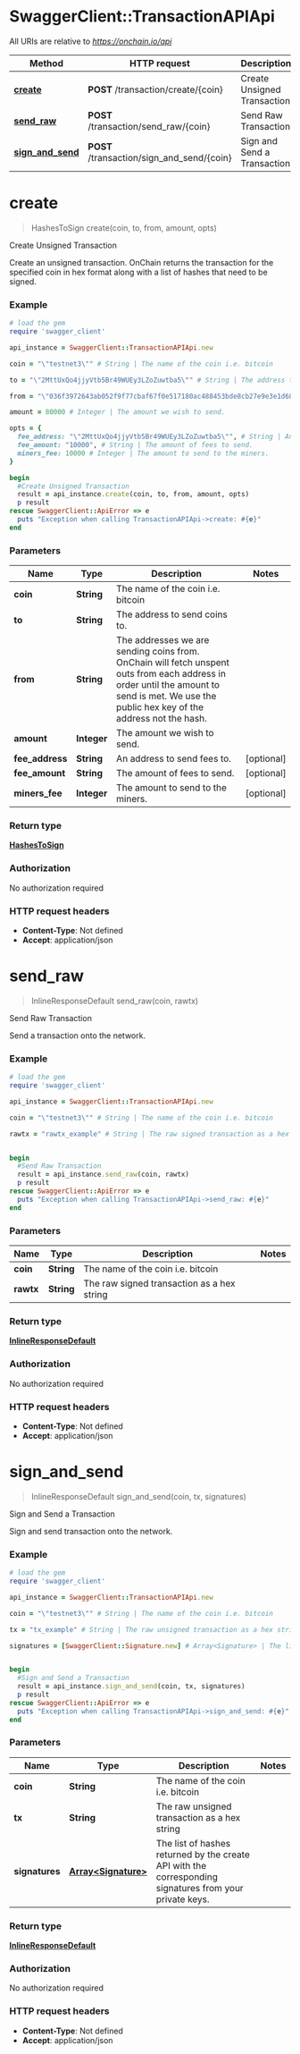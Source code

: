 # SwaggerClient::TransactionAPIApi

All URIs are relative to *https://onchain.io/api*

Method | HTTP request | Description
------------- | ------------- | -------------
[**create**](TransactionAPIApi.md#create) | **POST** /transaction/create/{coin} | Create Unsigned Transaction
[**send_raw**](TransactionAPIApi.md#send_raw) | **POST** /transaction/send_raw/{coin} | Send Raw Transaction
[**sign_and_send**](TransactionAPIApi.md#sign_and_send) | **POST** /transaction/sign_and_send/{coin} | Sign and Send a Transaction


# **create**
> HashesToSign create(coin, to, from, amount, opts)

Create Unsigned Transaction

Create an unsigned transaction. OnChain returns the transaction for the specified coin in hex format along with a list of hashes that need to be signed.

### Example
```ruby
# load the gem
require 'swagger_client'

api_instance = SwaggerClient::TransactionAPIApi.new

coin = "\"testnet3\"" # String | The name of the coin i.e. bitcoin

to = "\"2MttUxQo4jjyVtb5Br49WUEy3LZoZuwtba5\"" # String | The address to send coins to.

from = "\"036f3972643ab052f9f77cbaf67f0e517180ac488453bde8cb27e9e3e1d6847d49\"" # String | The addresses we are sending coins from. OnChain will fetch unspent outs from each address in order until the amount to send is met. We use the public hex key of the address not the hash.

amount = 80000 # Integer | The amount we wish to send.

opts = { 
  fee_address: "\"2MttUxQo4jjyVtb5Br49WUEy3LZoZuwtba5\"", # String | An address to send fees to.
  fee_amount: "10000", # String | The amount of fees to send.
  miners_fee: 10000 # Integer | The amount to send to the miners.
}

begin
  #Create Unsigned Transaction
  result = api_instance.create(coin, to, from, amount, opts)
  p result
rescue SwaggerClient::ApiError => e
  puts "Exception when calling TransactionAPIApi->create: #{e}"
end
```

### Parameters

Name | Type | Description  | Notes
------------- | ------------- | ------------- | -------------
 **coin** | **String**| The name of the coin i.e. bitcoin | 
 **to** | **String**| The address to send coins to. | 
 **from** | **String**| The addresses we are sending coins from. OnChain will fetch unspent outs from each address in order until the amount to send is met. We use the public hex key of the address not the hash. | 
 **amount** | **Integer**| The amount we wish to send. | 
 **fee_address** | **String**| An address to send fees to. | [optional] 
 **fee_amount** | **String**| The amount of fees to send. | [optional] 
 **miners_fee** | **Integer**| The amount to send to the miners. | [optional] 

### Return type

[**HashesToSign**](HashesToSign.md)

### Authorization

No authorization required

### HTTP request headers

 - **Content-Type**: Not defined
 - **Accept**: application/json



# **send_raw**
> InlineResponseDefault send_raw(coin, rawtx)

Send Raw Transaction

Send a transaction onto the network.

### Example
```ruby
# load the gem
require 'swagger_client'

api_instance = SwaggerClient::TransactionAPIApi.new

coin = "\"testnet3\"" # String | The name of the coin i.e. bitcoin

rawtx = "rawtx_example" # String | The raw signed transaction as a hex string


begin
  #Send Raw Transaction
  result = api_instance.send_raw(coin, rawtx)
  p result
rescue SwaggerClient::ApiError => e
  puts "Exception when calling TransactionAPIApi->send_raw: #{e}"
end
```

### Parameters

Name | Type | Description  | Notes
------------- | ------------- | ------------- | -------------
 **coin** | **String**| The name of the coin i.e. bitcoin | 
 **rawtx** | **String**| The raw signed transaction as a hex string | 

### Return type

[**InlineResponseDefault**](InlineResponseDefault.md)

### Authorization

No authorization required

### HTTP request headers

 - **Content-Type**: Not defined
 - **Accept**: application/json



# **sign_and_send**
> InlineResponseDefault sign_and_send(coin, tx, signatures)

Sign and Send a Transaction

Sign and send transaction onto the network.

### Example
```ruby
# load the gem
require 'swagger_client'

api_instance = SwaggerClient::TransactionAPIApi.new

coin = "\"testnet3\"" # String | The name of the coin i.e. bitcoin

tx = "tx_example" # String | The raw unsigned transaction as a hex string

signatures = [SwaggerClient::Signature.new] # Array<Signature> | The list of hashes returned by the create API with the corresponding signatures from your private keys.


begin
  #Sign and Send a Transaction
  result = api_instance.sign_and_send(coin, tx, signatures)
  p result
rescue SwaggerClient::ApiError => e
  puts "Exception when calling TransactionAPIApi->sign_and_send: #{e}"
end
```

### Parameters

Name | Type | Description  | Notes
------------- | ------------- | ------------- | -------------
 **coin** | **String**| The name of the coin i.e. bitcoin | 
 **tx** | **String**| The raw unsigned transaction as a hex string | 
 **signatures** | [**Array&lt;Signature&gt;**](Signature.md)| The list of hashes returned by the create API with the corresponding signatures from your private keys. | 

### Return type

[**InlineResponseDefault**](InlineResponseDefault.md)

### Authorization

No authorization required

### HTTP request headers

 - **Content-Type**: Not defined
 - **Accept**: application/json



